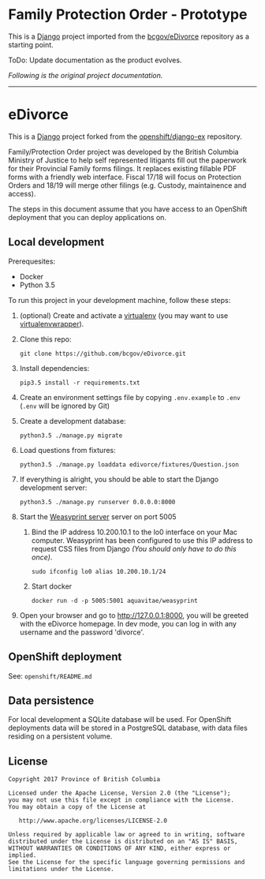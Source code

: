 # Family Protection Order - Prototype

This is a [Django](http://www.djangoproject.com) project imported from the [bcgov/eDivorce](https://github.com/bcgov/eDivorce) repository as a starting point.

ToDo: Update documentation as the product evolves.

_Following is the original project documentation._

---
# eDivorce

This is a [Django](http://www.djangoproject.com) project forked from the [openshift/django-ex](https://github.com/openshift/django-ex) repository.

Family/Protection Order project was developed by the British Columbia Ministry of Justice to help self represented litigants fill out the paperwork for their Provincial Family forms filings.  It replaces existing fillable PDF forms with a friendly web interface. Fiscal 17/18 will focus on Protection Orders and 18/19 will merge other filings (e.g. Custody, maintainence and access).

The steps in this document assume that you have access to an OpenShift deployment that you can deploy applications on.

## Local development

Prerequesites:
* Docker
* Python 3.5

To run this project in your development machine, follow these steps:

1. (optional) Create and activate a [virtualenv](https://virtualenv.pypa.io/) (you may want to use [virtualenvwrapper](http://virtualenvwrapper.readthedocs.org/)).

2. Clone this repo:

    `git clone https://github.com/bcgov/eDivorce.git`

3. Install dependencies:

    `pip3.5 install -r requirements.txt`

4. Create an environment settings file by copying `.env.example` to `.env` (`.env` will be ignored by Git)

5. Create a development database:

    `python3.5 ./manage.py migrate`

6. Load questions from fixtures:
  
    `python3.5 ./manage.py loaddata edivorce/fixtures/Question.json`

7. If everything is alright, you should be able to start the Django development server:

    `python3.5 ./manage.py runserver 0.0.0.0:8000`

8. Start the [Weasyprint server](https://hub.docker.com/r/aquavitae/weasyprint/) server on port 5005

    1. Bind the IP address 10.200.10.1 to the lo0 interface on your Mac computer.  Weasyprint has been configured to use this IP address to request CSS files from Django *(You should only have to do this once)*.
        ```
        sudo ifconfig lo0 alias 10.200.10.1/24
        ```

    1. Start docker
        ```
        docker run -d -p 5005:5001 aquavitae/weasyprint
        ```

9. Open your browser and go to http://127.0.0.1:8000, you will be greeted with the eDivorce homepage.  In dev mode, you can log in with any username and the password 'divorce'.


## OpenShift deployment

See: `openshift/README.md`

## Data persistence

For local development a SQLite database will be used.  For OpenShift deployments data will be stored in a PostgreSQL database, with data files residing on a persistent volume.

## License

    Copyright 2017 Province of British Columbia

    Licensed under the Apache License, Version 2.0 (the "License");
    you may not use this file except in compliance with the License.
    You may obtain a copy of the License at

       http://www.apache.org/licenses/LICENSE-2.0

    Unless required by applicable law or agreed to in writing, software
    distributed under the License is distributed on an "AS IS" BASIS,
    WITHOUT WARRANTIES OR CONDITIONS OF ANY KIND, either express or implied.
    See the License for the specific language governing permissions and
    limitations under the License.
